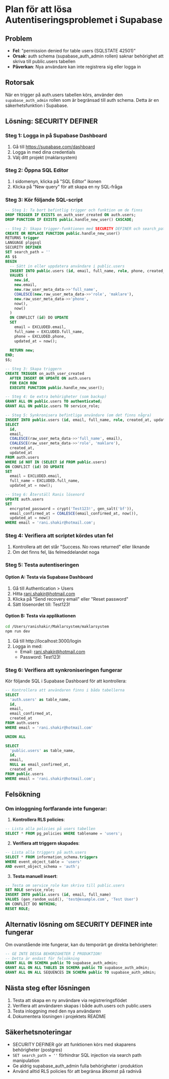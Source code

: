 # Plan för att lösa Autentiseringsproblemet i Supabase

## Problem
- **Fel**: "permission denied for table users (SQLSTATE 42501)"
- **Orsak**: auth schema (supabase_auth_admin rollen) saknar behörighet att skriva till public.users tabellen
- **Påverkan**: Nya användare kan inte registrera sig eller logga in

## Rotorsak
När en trigger på auth.users tabellen körs, använder den `supabase_auth_admin` rollen som är begränsad till auth schema. Detta är en säkerhetsfunktion i Supabase.

## Lösning: SECURITY DEFINER

### Steg 1: Logga in på Supabase Dashboard
1. Gå till https://supabase.com/dashboard
2. Logga in med dina credentials
3. Välj ditt projekt (maklarsystem)

### Steg 2: Öppna SQL Editor
1. I sidomenyn, klicka på "SQL Editor" ikonen
2. Klicka på "New query" för att skapa en ny SQL-fråga

### Steg 3: Kör följande SQL-script

```sql
-- Steg 1: Ta bort befintlig trigger och funktion om de finns
DROP TRIGGER IF EXISTS on_auth_user_created ON auth.users;
DROP FUNCTION IF EXISTS public.handle_new_user() CASCADE;

-- Steg 2: Skapa trigger-funktionen med SECURITY DEFINER och search_path
CREATE OR REPLACE FUNCTION public.handle_new_user() 
RETURNS trigger 
LANGUAGE plpgsql
SECURITY DEFINER 
SET search_path = ''
AS $$
BEGIN
  -- Sätt in eller uppdatera användare i public.users
  INSERT INTO public.users (id, email, full_name, role, phone, created_at, updated_at)
  VALUES (
    new.id,
    new.email,
    new.raw_user_meta_data->>'full_name',
    COALESCE(new.raw_user_meta_data->>'role', 'maklare'),
    new.raw_user_meta_data->>'phone',
    now(),
    now()
  )
  ON CONFLICT (id) DO UPDATE
  SET 
    email = EXCLUDED.email,
    full_name = EXCLUDED.full_name,
    phone = EXCLUDED.phone,
    updated_at = now();
  
  RETURN new;
END;
$$;

-- Steg 3: Skapa triggern
CREATE TRIGGER on_auth_user_created
  AFTER INSERT OR UPDATE ON auth.users
  FOR EACH ROW 
  EXECUTE FUNCTION public.handle_new_user();

-- Steg 4: Ge extra behörigheter (som backup)
GRANT ALL ON public.users TO authenticated;
GRANT ALL ON public.users TO service_role;

-- Steg 5: Synkronisera befintliga användare (om det finns några)
INSERT INTO public.users (id, email, full_name, role, created_at, updated_at)
SELECT 
  id,
  email,
  COALESCE(raw_user_meta_data->>'full_name', email),
  COALESCE(raw_user_meta_data->>'role', 'maklare'),
  created_at,
  updated_at
FROM auth.users
WHERE id NOT IN (SELECT id FROM public.users)
ON CONFLICT (id) DO UPDATE
SET 
  email = EXCLUDED.email,
  full_name = EXCLUDED.full_name,
  updated_at = now();

-- Steg 6: Återställ Ranis lösenord
UPDATE auth.users 
SET 
  encrypted_password = crypt('Test123!', gen_salt('bf')),
  email_confirmed_at = COALESCE(email_confirmed_at, now()),
  updated_at = now()
WHERE email = 'rani.shakir@hotmail.com';
```

### Steg 4: Verifiera att scriptet kördes utan fel
1. Kontrollera att det står "Success. No rows returned" eller liknande
2. Om det finns fel, läs felmeddelandet noga

### Steg 5: Testa autentiseringen

#### Option A: Testa via Supabase Dashboard
1. Gå till Authentication > Users
2. Hitta rani.shakir@hotmail.com
3. Klicka på "Send recovery email" eller "Reset password"
4. Sätt lösenordet till: Test123!

#### Option B: Testa via applikationen
```bash
cd /Users/ranishakir/Maklarsystem/maklarsystem
npm run dev
```
1. Gå till http://localhost:3000/login
2. Logga in med:
   - Email: rani.shakir@hotmail.com
   - Password: Test123!

### Steg 6: Verifiera att synkroniseringen fungerar
Kör följande SQL i Supabase Dashboard för att kontrollera:

```sql
-- Kontrollera att användaren finns i båda tabellerna
SELECT 
  'auth.users' as table_name,
  id, 
  email, 
  email_confirmed_at,
  created_at
FROM auth.users 
WHERE email = 'rani.shakir@hotmail.com'

UNION ALL

SELECT 
  'public.users' as table_name,
  id, 
  email, 
  NULL as email_confirmed_at,
  created_at
FROM public.users 
WHERE email = 'rani.shakir@hotmail.com';
```

## Felsökning

### Om inloggning fortfarande inte fungerar:

1. **Kontrollera RLS policies**:
```sql
-- Lista alla policies på users tabellen
SELECT * FROM pg_policies WHERE tablename = 'users';
```

2. **Verifiera att triggern skapades**:
```sql
-- Lista alla triggers på auth.users
SELECT * FROM information_schema.triggers 
WHERE event_object_table = 'users' 
AND event_object_schema = 'auth';
```

3. **Testa manuell insert**:
```sql
-- Testa om service_role kan skriva till public.users
SET ROLE service_role;
INSERT INTO public.users (id, email, full_name) 
VALUES (gen_random_uuid(), 'test@example.com', 'Test User')
ON CONFLICT DO NOTHING;
RESET ROLE;
```

## Alternativ lösning om SECURITY DEFINER inte fungerar

Om ovanstående inte fungerar, kan du temporärt ge direkta behörigheter:

```sql
-- GE INTE DESSA BEHÖRIGHETER I PRODUKTION!
-- Detta är endast för felsökning
GRANT ALL ON SCHEMA public TO supabase_auth_admin;
GRANT ALL ON ALL TABLES IN SCHEMA public TO supabase_auth_admin;
GRANT ALL ON ALL SEQUENCES IN SCHEMA public TO supabase_auth_admin;
```

## Nästa steg efter lösningen

1. Testa att skapa en ny användare via registreringsflödet
2. Verifiera att användaren skapas i både auth.users och public.users
3. Testa inloggning med den nya användaren
4. Dokumentera lösningen i projektets README

## Säkerhetsnoteringar

- SECURITY DEFINER gör att funktionen körs med skaparens behörigheter (postgres)
- `SET search_path = ''` förhindrar SQL injection via search path manipulation
- Ge aldrig supabase_auth_admin fulla behörigheter i produktion
- Använd alltid RLS policies för att begränsa åtkomst på radnivå
